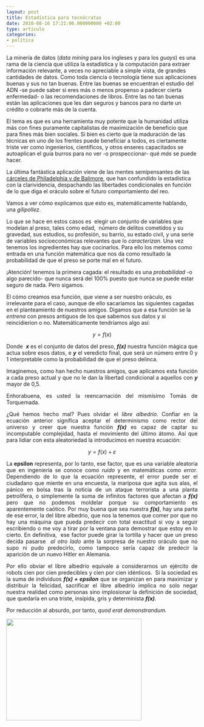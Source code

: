 ```yaml
---
layout: post
title: Estadística para tecnócratas
date: 2010-08-16 17:21:06.000000000 +02:00
type: articulo
categories:
- política
---
```

<p>La minería de datos (<em>data mining</em> para los ingleses y para los <em>guays</em>) es una rama de la ciencia que utiliza la estadística y la computación para extraer información relevante, a veces no apreciable a simple vista, de grandes cantidades de datos. Como toda ciencia o tecnología tiene sus aplicaciones buenas y sus no tan buenas. Entre las buenas se encuentran el estudio del ADN -se puede saber si eres más o menos propenso a padecer cierta enfermedad- o las recomendaciones de libros. Entre las no tan buenas están las aplicaciones que les dan seguros y bancos para no darte un crédito o cobrarte más de la cuenta.</p>
<p>El tema es que es una herramienta muy potente que la humanidad utiliza más con fines puramente capitalistas de maximización de beneficio que para fines más bien sociales. Si bien es cierto que la maduración de las técnicas en uno de los frentes puede beneficiar a todos, es ciertamente triste ver como ingenierios, científicos, y otros enseres capacitados se autoaplican el guía burros para no ver -o prospeccionar- qué <em>más</em> se puede hacer.</p>
<p>La última fantástica aplicación viene de las mentes semipensantes de las <a href="http://www.enriquedans.com/2010/08/bienvenidos-al-departamento-de-precrimen.html">cárceles de Philadelphia y de Balimore</a>, que han confundido la estadística con la clarividencia, despachando las  libertades condicionales en función de lo que diga el oráculo sobre el futuro comportamiento del reo.</p>
<p>Vamos a ver cómo explicamos que esto es, matemáticamente hablando, una <em>gilipollez</em>.</p>
<p>Lo que se hace en estos casos es  elegir un conjunto de variables que modelan al preso, tales como edad,  número de delitos cometidos y su gravedad, sus estudios, su  profesión, su barrio, su estado civil, y una serie de variables  socioeconómicas relevantes que lo <em>caracterizan</em>. Una vez tenemos los ingredientes hay que cocinarlos. Para ello los metemos como entrada en una función matemática que nos da como resultado la probabilidad de que el preso se porte mal en el futuro.</p>
<p>¡Atención! tenemos la primera cagada: el resultado es una <em>probabilidad</em> -o algo parecido- que nunca será del 100% puesto que nunca se puede estar seguro de nada. Pero sigamos.</p>
<p>El cómo creamos esa función, que viene a ser nuestro oráculo, es irrelevante para el caso, aunque de ello sacaríamos las siguientes cagadas en el planteamiento de nuestros amigos. Digamos que a esa función se la <em>entrena</em> con presos antiguos de los que sabemos sus datos y si reincidierion o no. Matemáticamente tendríamos algo así:</p>

$$
y = f(x) 
$$

<p style="text-align: justify;">Donde  <em><strong>x</strong></em> es el conjunto de datos del preso, <strong><em>f(x)</em></strong> nuestra función mágica que actua sobre esos datos, e <em><strong>y</strong></em> el veredicto final, que será un número entre 0 y 1 interpretable como la probabilidad de que el preso delinca.</p>
<p style="text-align: justify;">Imaginemos, como han hecho nuestros amigos, que aplicamos esta función a cada preso actual y que no le dan la libertad condicional a aquellos con <em><strong>y</strong></em> mayor de 0,5.</p>
<p style="text-align: justify;">Enhorabuena, es usted la reencarnación del mismísimo Tomás de Torquemada.</p>
<p style="text-align: justify;">¿Qué hemos hecho mal? Pues olvidar el <em>libre albedrío</em>. Confiar en la ecuación anterior significa aceptar el determinismo como rector del universo y creer que nuestra función <strong><em>f(x) </em></strong>es capaz de captar su incomputable complejidad, hasta el movimiento del último átomo. Así que para lidiar con esta aleatoriedad la introducimos en nuestra ecuación:</p>

$$
y = f(x) + \varepsilon 
$$

<p style="text-align: justify;">La <strong>epsilon</strong> representa, por lo tanto, ese factor, que es una variable aleatoria  que en ingeniería se conoce como <em>ruido</em> y en matemáticas como <em>error</em>.  Dependiendo de lo que la ecuación represente, el error puede ser el  ciudadano que miente en una encuesta, la mariposa que agita sus alas, el  pánico en bolsa tras la noticia de un ataque terrorista  a una planta petrolífera, o simplemente la suma de infinitos factores  que afectan a <em><strong>f(x)</strong></em> pero que no podemos moldelar porque su comportamiento  es aparentemente caótico. Por muy buena que sea nuestra <em><strong>f(x)</strong></em>, hay una parte de ese error, la del libre albedrio, que nos la tenemos que comer por que no hay una máquina que pueda predecir con total exactitud si voy a seguir escribiendo o me voy a tirar por la ventana para demostrar que estoy en lo cierto. En definitiva,  ese factor puede girar la tortilla y hacer que un preso decida pasarse <em> al otro lado</em> ante la sorpresa de nuestro oráculo que no supo ni pudo predecirlo, como tampoco sería capaz de predecir la aparición de un nuevo Hitler en Alemania.</p>
<p style="text-align: justify;">Por  ello obviar el libre albedrio equivale a considerarnos un ejército de  robots cien por cien predecibles y cien por cien idénticos.  Si la  sociedad es la suma de individuos <em><strong>f(x) + epsilon</strong></em> que se organizan en para  maximizar y distribuir la felicidad, sacrificar el libre albedrío  implica no solo negar nuestra realidad como personas sino implosionar  la definición de sociedad, que quedaría en una triste, insípida, gris y determinista <em><strong>f(x)</strong>.</em></p>
<p style="text-align: justify;">Por reducción al absurdo, por tanto, <em>quod erat demonstrandum.</em></p>
<p><em><em><a href="http://albertolumbreras.com/wp-content/uploads/2010/08/ROTOmates.jpg"><img class="aligncenter size-medium wp-image-339" title="ROTOmates" src="{{ site.baseurl }}/assets/ROTOmates-300x225.jpg" alt="" width="356" height="267" /></a></em></em></p>
